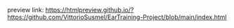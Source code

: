 preview link: https://htmlpreview.github.io/?https://github.com/VittorioSusmel/EarTraining-Project/blob/main/index.html

